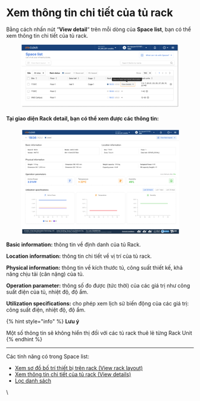 # Xem thông tin chi tiết của tủ rack

Bằng cách nhấn nút “**View detail**“ trên mỗi dòng của **Space list**, bạn có thể xem thông tin chi tiết của tủ rack.

<figure><img src="../../.gitbook/assets/image (6) (1) (1) (1) (1) (1) (1) (1) (1) (1) (1) (1) (1) (1) (1) (1) (1) (1) (1).png" alt=""><figcaption></figcaption></figure>

#### **Tại giao diện Rack detail, bạn có thể xem được các thông tin:** <a href="#xemthongtinchitietcuaturack-taigiaodienrackdetail-bancothexemduoccacthongtin" id="xemthongtinchitietcuaturack-taigiaodienrackdetail-bancothexemduoccacthongtin"></a>

<figure><img src="../../.gitbook/assets/image (7) (1) (1) (1) (1) (1) (1) (1) (1) (1) (1) (1) (1) (1) (1) (1) (1).png" alt=""><figcaption></figcaption></figure>

**Basic information:** thông tin về định danh của tủ Rack.

**Location information:** thông tin chi tiết về vị trí của tủ rack.

**Physical information:** thông tin về kích thước tủ, công suất thiết kế, khả năng chịu tải (cân nặng) của tủ.

**Operation parameter:** thông số đo được (tức thời) của các giá trị như công suất điện của tủ, nhiệt độ, độ ẩm.

**Utilization specifications:** cho phép xem lịch sử biến động của các giá trị: công suất điện, nhiệt độ, độ ẩm.

{% hint style="info" %}
**Lưu ý**

Một số thông tin sẽ không hiển thị đối với các tủ rack thuê lẻ từng Rack Unit
{% endhint %}

***

Các tính năng có trong Space list:

* [Xem sơ đồ bố trí thiết bị trên rack (View rack layout)](xem-so-do-bo-tri-thiet-bi-tren-rack-view-rack-layout.md)
* [Xem thông tin chi tiết của tủ rack (View details)](xem-thong-tin-chi-tiet-cua-tu-rack.md)
* [Lọc danh sách](loc-danh-sach.md)

\
